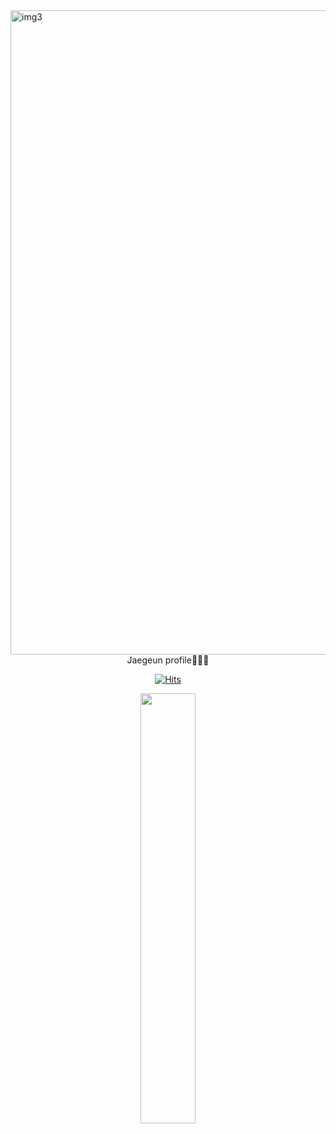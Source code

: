 <img width="1031" alt="img3" src="https://user-images.githubusercontent.com/53885957/209936168-f3ac06ee-70e7-4781-b13b-980aca6f39b1.png">
<div align="center">
Jaegeun profile🧑🏻‍💻

  
  
[![Hits](https://hits.seeyoufarm.com/api/count/incr/badge.svg?url=https%3A%2F%2Fgithub.com%2Fasgardsun&count_bg=%2379C83D&title_bg=%23555555&icon=&icon_color=%23E7E7E7&title=hits&edge_flat=false)](https://hits.seeyoufarm.com)

<a href="s">
  <img src="https://github-readme-stats.vercel.app/api?username=asgardsun&theme=tokyonight&show_icons=true" width="42%" />
</a>
</div>
